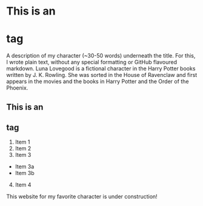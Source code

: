 # This is an <h1> tag 

A description of my character (~30-50 words) underneath the title. For this, I wrote plain text, without any special formatting or GitHub flavoured markdown. 
Luna Lovegood is a fictional character in the Harry Potter books written by J. K. Rowling. She was sorted in the House of Ravenclaw and first appears in the movies and the books in Harry Potter and the Order of the Phoenix.

## This is an <h2> tag 

1. Item 1 
2. Item 2 
3. Item 3 
 * Item 3a 
 * Item 3b 
4. Item 4 

This website for my favorite character is under construction!

